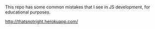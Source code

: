 This repo has some common mistakes that I see in JS development, for educational purposes.

http://thatsnotright.herokuapp.com/
